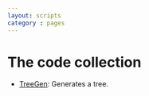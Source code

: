 ```yaml
---
layout: scripts
category : pages
---
```


# The code collection

* [TreeGen](treegen.html): Generates a tree.

